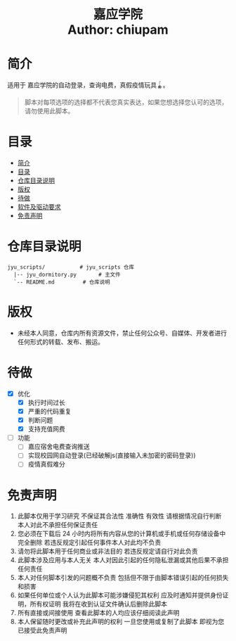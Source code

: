 <h1 align="center">
  嘉应学院
  <br>
  Author: chiupam
</h1>

# 简介
适用于 嘉应学院的自动登录，查询电费，真假疫情玩具🪀。
> 脚本对每项选项的选择都不代表您真实表达，如果您想选择您认可的选项，请勿使用此脚本。
# 目录
- [简介](#简介)
- [目录](#目录)
- [仓库目录说明](#仓库目录说明)
- [版权](#版权)
- [待做](#待做)
- [软件及驱动要求](#软件及驱动要求)
- [免责声明](#免责声明)
# 仓库目录说明
```
jyu_scripts/           # jyu_scripts 仓库
  |-- jyu_dormitory.py       # 主文件
  `-- README.md         # 仓库说明
```
# 版权
- 未经本人同意，仓库内所有资源文件，禁止任何公众号、自媒体、开发者进行任何形式的转载、发布、搬运。
# 待做
- [x] 优化
  - [x] 执行时间过长
  - [x] 严重的代码重复
  - [x] 判断问题
  - [x] 支持充值网费
- [ ] 功能
  - [ ] 嘉应宿舍电费查询推送
  - [ ] 实现校园网自动登录(已经破解js(直接输入未加密的密码登录))
  - [ ] 疫情真假难分

# 免责声明
1. 此脚本仅用于学习研究 不保证其合法性 准确性 有效性 请根据情况自行判断 本人对此不承担任何保证责任
2. 您必须在下载后 24 小时内将所有内容从您的计算机或手机或任何存储设备中完全删除 若违反规定引起任何事件本人对此均不负责
3. 请勿将此脚本用于任何商业或非法目的 若违反规定请自行对此负责
4. 此脚本涉及应用与本人无关 本人对因此引起的任何隐私泄漏或其他后果不承担任何责任
5. 本人对任何脚本引发的问题概不负责 包括但不限于由脚本错误引起的任何损失和损害
6. 如果任何单位或个人认为此脚本可能涉嫌侵犯其权利 应及时通知并提供身份证明，所有权证明 我将在收到认证文件确认后删除此脚本
7. 所有直接或间接使用 查看此脚本的人均应该仔细阅读此声明
8. 本人保留随时更改或补充此声明的权利 一旦您使用或复制了此脚本 即视为您已接受此免责声明
